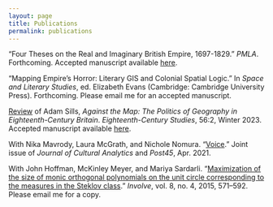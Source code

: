```yaml
---
layout: page
title: Publications 
permalink: publications
---
```


“Four Theses on the Real and Imaginary British Empire, 1697-1829.” *PMLA*. Forthcoming. Accepted manuscript available [here](https://alexander-j-sherman.github.io/PMLA-21-08-0028.R3_Proof_hi.pdf).

“Mapping Empire’s Horror: Literary GIS and Colonial Spatial Logic.” In *Space and Literary Studies*, ed. Elizabeth Evans (Cambridge: Cambridge University Press). Forthcoming. Please email me for an accepted manuscript.
 
[Review](https://doi.org/10.1353/ecs.2023.0020) of Adam Sills, *Against the Map: The Politics of Geography in Eighteenth-Century Britain*. *Eighteenth-Century Studies*, 56:2, Winter 2023. Accepted manuscript available [here](https://alexander-j-sherman.github.io/AgainstTheMap_ReviewMS.docx).
 
With Nika Mavrody, Laura McGrath, and Nichole Nomura. “[Voice](https://post45.org/2021/04/voice/).” Joint issue of *Journal of Cultural Analytics* and *Post45*, Apr. 2021.

With John Hoffman, McKinley Meyer, and Mariya Sardarli. “[Maximization of the size of monic orthogonal polynomials on the unit circle corresponding to the measures in the Steklov class](https://doi.org/10.2140/involve.2015.8.571).” *Involve*, vol. 8, no. 4, 2015, 571–592. Please email me for a copy.
